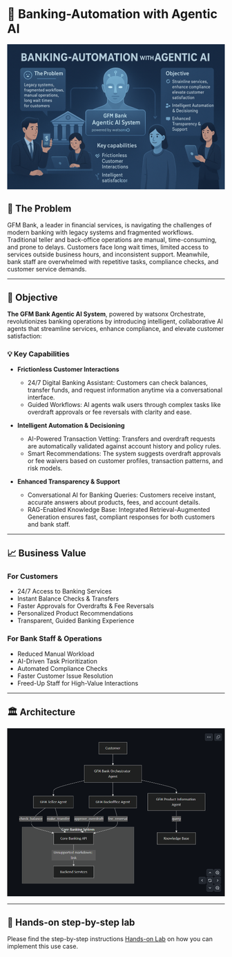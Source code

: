 # 🏦 Banking-Automation with Agentic AI

![](banking-automation-banner.png)

## 🤔 The Problem
GFM Bank, a leader in financial services, is navigating the challenges of modern banking with legacy systems and fragmented workflows. Traditional teller and back-office operations are manual, time-consuming, and prone to delays. Customers face long wait times, limited access to services outside business hours, and inconsistent support. Meanwhile, bank staff are overwhelmed with repetitive tasks, compliance checks, and customer service demands.

---

## 🎯 Objective
**The GFM Bank Agentic AI System**, powered by watsonx Orchestrate, revolutionizes banking operations by introducing intelligent, collaborative AI agents that streamline services, enhance compliance, and elevate customer satisfaction:

### 💡 Key Capabilities

* **Frictionless Customer Interactions**
  
  * 24/7 Digital Banking Assistant: Customers can check balances, transfer funds, and request information anytime via a conversational interface.
  * Guided Workflows: AI agents walk users through complex tasks like overdraft approvals or fee reversals with clarity and ease.

* **Intelligent Automation & Decisioning**

  * AI-Powered Transaction Vetting: Transfers and overdraft requests are automatically validated against account history and policy rules.
  * Smart Recommendations: The system suggests overdraft approvals or fee waivers based on customer profiles, transaction patterns, and risk models.

* **Enhanced Transparency & Support**
  
  * Conversational AI for Banking Queries: Customers receive instant, accurate answers about products, fees, and account details.
  * RAG-Enabled Knowledge Base: Integrated Retrieval-Augmented Generation ensures fast, compliant responses for both customers and bank staff.

---

## 📈 Business Value

### For Customers
* 24/7 Access to Banking Services
* Instant Balance Checks & Transfers
* Faster Approvals for Overdrafts & Fee Reversals
* Personalized Product Recommendations
* Transparent, Guided Banking Experience

### For Bank Staff & Operations
* Reduced Manual Workload
* AI-Driven Task Prioritization
* Automated Compliance Checks
* Faster Customer Issue Resolution
* Freed-Up Staff for High-Value Interactions

---

## 🏛 Architecture

![Architecture](banking-architecture.png)

---

## 📝 Hands-on step-by-step lab

Please find the step-by-step instructions [Hands-on Lab](/usecases/banking-automation/assets/hands_on_lab_banking_automation.md) on how you can implement this use case.
